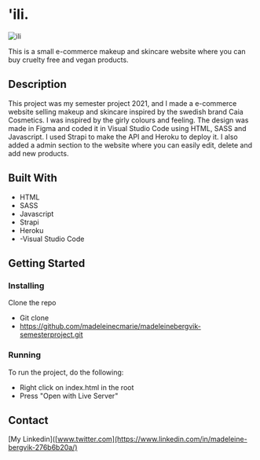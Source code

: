 # 'ili.
 
![ili](https://user-images.githubusercontent.com/69841827/172642659-e1e323f0-56b0-4bf5-bb41-5004ef3a97be.png)

This is a small e-commerce makeup and skincare website where you can buy cruelty free and vegan products. 

## Description

This project was my semester project 2021, and I made a e-commerce website selling makeup and skincare inspired by the swedish brand Caia Cosmetics. I was inspired by the girly colours and feeling. The design was made in Figma and coded it in Visual Studio Code using HTML, SASS and Javascript. I used Strapi to make the API and Heroku to deploy it. I also added a admin section to the website where you can easily edit, delete and add new products.

## Built With

- HTML
- SASS
- Javascript
- Strapi
- Heroku
- -Visual Studio Code

## Getting Started

### Installing

Clone the repo
- Git clone
- https://github.com/madeleinecmarie/madeleinebergvik-semesterproject.git

### Running

To run the project, do the following:

- Right click on index.html in the root
- Press "Open with Live Server"

## Contact

[My Linkedin]([www.twitter.com](https://www.linkedin.com/in/madeleine-bergvik-276b6b20a/)
